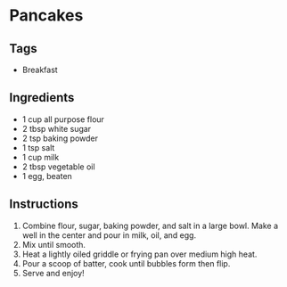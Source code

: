 # Pancakes

## Tags
- Breakfast 


## Ingredients

* 1 cup all purpose flour
* 2 tbsp white sugar
* 2 tsp baking powder
* 1 tsp salt
* 1 cup milk
* 2 tbsp vegetable oil
* 1 egg, beaten

## Instructions

1. Combine flour, sugar, baking powder, and salt in a large bowl. Make a well in the center and pour in milk, oil, and egg.
2. Mix until smooth.
3. Heat a lightly oiled griddle or frying pan over medium high heat.
4. Pour a scoop of batter, cook until bubbles form then flip.
5. Serve and enjoy!





